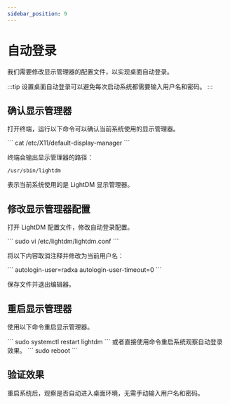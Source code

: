 ```yaml
---
sidebar_position: 9
---
```


# 自动登录

我们需要修改显示管理器的配置文件，以实现桌面自动登录。

:::tip
设置桌面自动登录可以避免每次启动系统都需要输入用户名和密码。
:::

## 确认显示管理器

打开终端，运行以下命令可以确认当前系统使用的显示管理器。

<NewCodeBlock tip="radxa@cubie-a7a$" type="device">
```
cat /etc/X11/default-display-manager
```
</NewCodeBlock>

终端会输出显示管理器的路径：

```
/usr/sbin/lightdm
```

表示当前系统使用的是 LightDM 显示管理器。

## 修改显示管理器配置

打开 LightDM 配置文件，修改自动登录配置。

<NewCodeBlock tip="radxa@cubie-a7a$" type="device">
```
sudo vi /etc/lightdm/lightdm.conf
```
</NewCodeBlock>

将以下内容取消注释并修改为当前用户名：

<NewCodeBlock tip="radxa@cubie-a7a$" type="device">
```
autologin-user=radxa
autologin-user-timeout=0
```
</NewCodeBlock>

保存文件并退出编辑器。

## 重启显示管理器

使用以下命令重启显示管理器。

<NewCodeBlock tip="radxa@cubie-a7a$" type="device">
```
sudo systemctl restart lightdm
```
</NewCodeBlock>
或者直接使用命令重启系统观察自动登录效果。

<NewCodeBlock tip="radxa@cubie-a7a$" type="device">
```
sudo reboot
```
</NewCodeBlock>

## 验证效果

重启系统后，观察是否自动进入桌面环境，无需手动输入用户名和密码。
